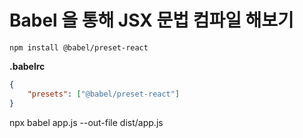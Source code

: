 # Babel 을 통해 JSX 문법 컴파일 해보기

```
npm install @babel/preset-react
```

**.babelrc**

```json
{
    "presets": ["@babel/preset-react"]
}
```

npx babel app.js --out-file dist/app.js
